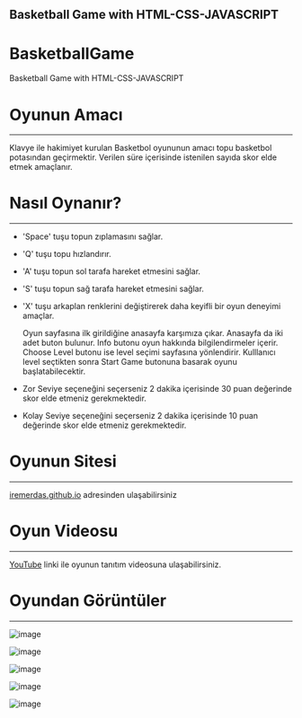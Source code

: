 Basketball Game with HTML-CSS-JAVASCRIPT 
---

# BasketballGame
Basketball Game with HTML-CSS-JAVASCRIPT 

# Oyunun Amacı
---
Klavye ile hakimiyet kurulan Basketbol oyununun amacı topu basketbol potasından geçirmektir. Verilen süre içerisinde istenilen sayıda skor elde etmek amaçlanır. 

# Nasıl Oynanır?
---
* 'Space' tuşu topun zıplamasını sağlar.
* 'Q' tuşu topu hızlandırır.
* 'A' tuşu topun sol tarafa hareket etmesini sağlar.
* 'S' tuşu topun sağ tarafa hareket etmesini sağlar.
* 'X' tuşu arkaplan renklerini değiştirerek daha keyifli bir oyun deneyimi amaçlar.

  Oyun sayfasına ilk girildiğine anasayfa karşımıza çıkar. Anasayfa da iki adet buton bulunur. Info butonu oyun hakkında bilgilendirmeler içerir. Choose Level butonu ise level seçimi sayfasına yönlendirir. Kulllanıcı level seçtikten sonra Start Game butonuna basarak oyunu başlatabilecektir.
* Zor Seviye seçeneğini seçerseniz 2 dakika içerisinde 30 puan değerinde skor elde etmeniz gerekmektedir.
* Kolay Seviye seçeneğini seçerseniz 2 dakika içerisinde 10 puan değerinde skor elde etmeniz gerekmektedir.

# Oyunun Sitesi
---
[iremerdas.github.io](https://basketball-game-khaki.vercel.app/) adresinden ulaşabilirsiniz

# Oyun Videosu
---
[YouTube](https://youtu.be/hHC4nstpAPU) linki ile oyunun tanıtım videosuna ulaşabilirsiniz.

# Oyundan Görüntüler
---
![image](https://github.com/iremerdas/iremerdas.github.io/assets/86477685/90bae0a4-0362-4ea5-b81b-d62559d2c3d9)

![image](https://github.com/iremerdas/iremerdas.github.io/assets/86477685/2814a7e8-6ddf-4b9c-9c31-98a183eef72d)

![image](https://github.com/iremerdas/iremerdas.github.io/assets/86477685/3e141ef8-3969-49b1-85ea-865824432619)

![image](https://github.com/iremerdas/iremerdas.github.io/assets/86477685/da55c61e-8596-4675-94a4-629a64276f43)

![image](https://github.com/iremerdas/iremerdas.github.io/assets/86477685/e5dc451e-b308-4e29-a081-cc701079ea91)

